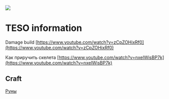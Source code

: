 <img src="https://repository-images.githubusercontent.com/323083310/069c6400-4396-11eb-952c-23579625d10a" />

# TESO information

Damage build [https://www.youtube.com/watch?v=zCpZOHixRf0](https://www.youtube.com/watch?v=zCpZOHixRf0)

Как приручить скелета [https://www.youtube.com/watch?v=nxelWisBP7k](https://www.youtube.com/watch?v=nxelWisBP7k)


## Craft
[Руны](craft/rune.md)

